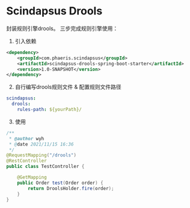 # Scindapsus Drools  
封装规则引擎drools。 三步完成规则引擎使用：
1. 引入依赖  
```xml
<dependency>
    <groupId>com.phaeris.scindapsus</groupId>
    <artifactId>scindapsus-drools-spring-boot-starter</artifactId>
    <version>1.0-SNAPSHOT</version>
</dependency>
```
2. 自行编写drools规则文件 & 配置规则文件路径  
```yaml
scindapsus:
  drools:
    rules-path: ${yourPath}/
```

3. 使用
```java
/**
 * @author wyh
 * @date 2021/11/15 16:36
 */
@RequestMapping("/drools")
@RestController
public class TestController {

    @GetMapping
    public Order test(Order order) {
        return DroolsHolder.fire(order);
    }
}
```